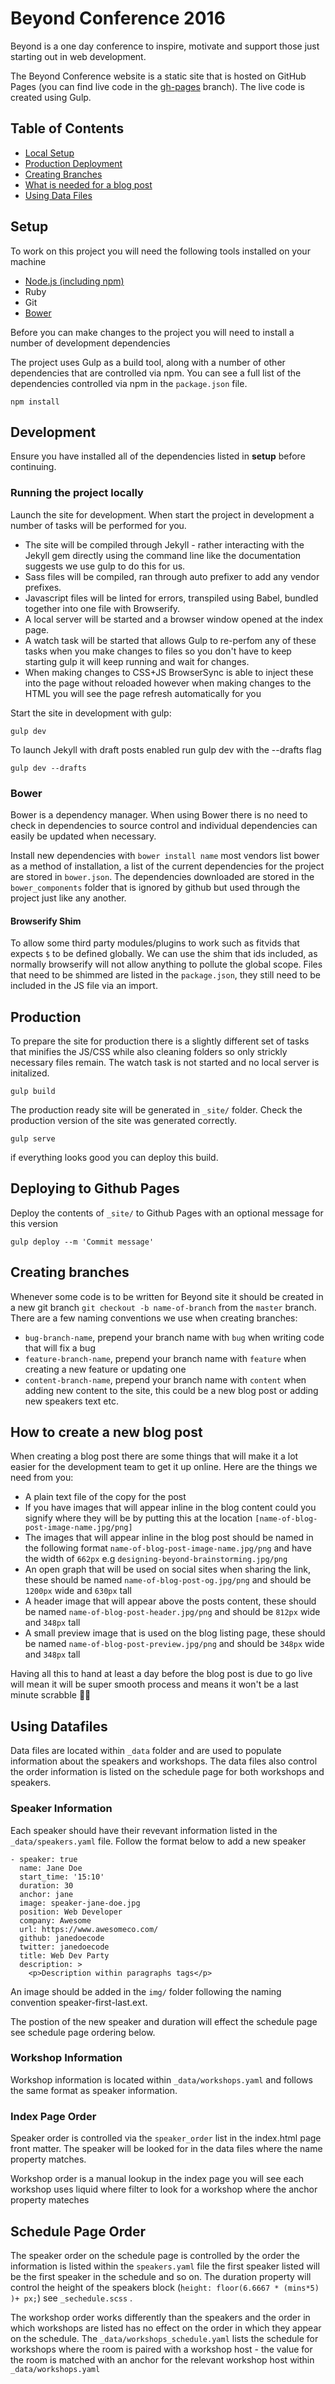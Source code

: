 # Beyond Conference 2016
Beyond is a one day conference to inspire, motivate and support those just starting out in web development.

The Beyond Conference website is a static site that is hosted on GitHub Pages (you can find live code in the [gh-pages](https://github.com/steersystems/beyond-2016/tree/gh-pages) branch). The live code is created using Gulp.

## Table of Contents
- [Local Setup](#setup)
- [Production Deployment](#production)
- [Creating Branches](#creating-branches)
- [What is needed for a blog post](#how-to-create-a-new-blog-post)
- [Using Data Files](#using-datafiles)

## Setup

To work on this project you will need the following tools installed on your machine

- [Node.js (including npm)](https://nodejs.org/en/)
- Ruby
- Git
- [Bower](https://github.com/bower/bower)

Before you can make changes to the project you will need to install a number of development dependencies

The project uses Gulp as a build tool, along with a number of other dependencies that are controlled via npm. You can see a full list of the dependencies controlled via npm in the `package.json` file.
```
npm install
```

## Development
Ensure you have installed all of the dependencies listed in **setup** before continuing.

### Running the project locally
Launch the site for development. When start the project in development a number of tasks will be performed for you.

- The site will be compiled through Jekyll - rather interacting with the Jekyll gem directly using the command line like the documentation suggests we use gulp to do this for us.
- Sass files will be compiled, ran through auto prefixer to add any vendor prefixes.
- Javascript files will be linted for errors, transpiled using Babel, bundled together into one file with Browserify.
- A local server will be started and a browser window opened at the index page.
- A watch task will be started that allows Gulp to re-perfom any of these tasks when you make changes to files so you don't have to keep starting gulp it will keep running and wait for changes.
- When making changes to CSS+JS BrowserSync is able to inject these into the page without reloaded however when making changes to the HTML you will see the page refresh automatically for you

Start the site in development with gulp:
```
gulp dev
```

To launch Jekyll with draft posts enabled run gulp dev with the --drafts flag
```
gulp dev --drafts
```

### Bower
Bower is a dependency manager. When using Bower there is no need to check in dependencies to source control and individual dependencies can easily be updated when necessary.

Install new dependencies with `bower install name` most vendors list bower as a method of installation, a list of the current dependencies for the project are stored in `bower.json`. The dependencies downloaded are stored in the `bower_components` folder that is ignored by github but used through the project just like any another.

#### Browserify Shim
To allow some third party modules/plugins to work such as fitvids that expects `$` to be defined globally. We can use the shim that ids included, as normally browserify will not allow anything to pollute the global scope. Files that need to be shimmed are listed in the `package.json`, they still need to be included in the JS file via an import.

## Production

To prepare the site for production there is a slightly different set of tasks that minifies the JS/CSS while also cleaning folders so only strickly necessary files remain. The watch task is not started and no local server is initalized.  

```
gulp build
```
The production ready site will be generated in `_site/` folder. Check the production version of the site was generated correctly.
```
gulp serve
```
if everything looks good you can deploy this build.

## Deploying to Github Pages
Deploy the contents of `_site/` to Github Pages with an optional message for this version
```
gulp deploy --m 'Commit message'
```

## Creating branches
Whenever some code is to be written for Beyond site it should be created in a new git branch `git checkout -b name-of-branch` from the `master` branch.
There are a few naming conventions we use when creating branches:
- `bug-branch-name`, prepend your branch name with `bug` when writing code that will fix a bug
- `feature-branch-name`, prepend your branch name with `feature` when creating a new feature or updating one
- `content-branch-name`, prepend your branch name with `content` when adding new content to the site, this could be a new blog post or adding new speakers text etc.

## How to create a new blog post
When creating a blog post there are some things that will make it a lot easier for the development team to get it up online. Here are the things we need from you:
- A plain text file of the copy for the post
- If you have images that will appear inline in the blog content could you signify where they will be by putting this at the location `[name-of-blog-post-image-name.jpg/png]`
- The images that will appear inline in the blog post should be named in the following format `name-of-blog-post-image-name.jpg/png` and have the width of `662px` e.g `designing-beyond-brainstorming.jpg/png`
- An open graph that will be used on social sites when sharing the link, these should be named `name-of-blog-post-og.jpg/png` and should be `1200px` wide and `630px` tall
- A header image that will appear above the posts content, these should be named `name-of-blog-post-header.jpg/png` and should be `812px` wide and `348px` tall
- A small preview image that is used on the blog listing page, these should be named `name-of-blog-post-preview.jpg/png` and should be `348px` wide and `348px` tall

Having all this to hand at least a day before the blog post is due to go live will mean it will be super smooth process and means it won't be a last minute scrabble 🚀💖

## Using Datafiles
Data files are located within `_data` folder and are used to populate information about the speakers and  workshops. The data files also control the order information is listed on the schedule page for both workshops and speakers.

### Speaker Information
Each speaker should have their revevant information listed in the `_data/speakers.yaml` file. Follow the format below to add a new speaker
```
- speaker: true
  name: Jane Doe
  start_time: '15:10'
  duration: 30
  anchor: jane
  image: speaker-jane-doe.jpg
  position: Web Developer
  company: Awesome
  url: https://www.awesomeco.com/
  github: janedoecode
  twitter: janedoecode
  title: Web Dev Party
  description: >
    <p>Description within paragraphs tags</p>
```
An image should be added in the `img/` folder following the naming convention speaker-first-last.ext.

The postion of the new speaker and duration will effect the schedule page see schedule page ordering below.

### Workshop Information
Workshop information is located within `_data/workshops.yaml` and follows the same format as speaker information.

### Index Page Order
Speaker order is controlled via the `speaker_order` list in the index.html page front matter. The speaker will be looked for in the data files where the name property matches.

Workshop order is a manual lookup in the index page you will see each workshop uses liquid where filter to look for a workshop where the anchor property mateches

## Schedule Page Order
The speaker order on the schedule page is controlled by the order the information is listed within the `speakers.yaml` file the first speaker listed will be the first speaker in the schedule and so on. The duration property will control the height of the speakers block (`height: floor(6.6667 * (mins*5) )+ px;`) see `_sechedule.scss` .

The workshop order works differently than the speakers and the order in which workshops are listed has no effect on the order in which they appear on the schedule. The `_data/workshops_schedule.yaml` lists the schedule for workshops where the room is paired with a workshop host - the value for the room is matched with an anchor for the relevant workshop host within `_data/workshops.yaml`

